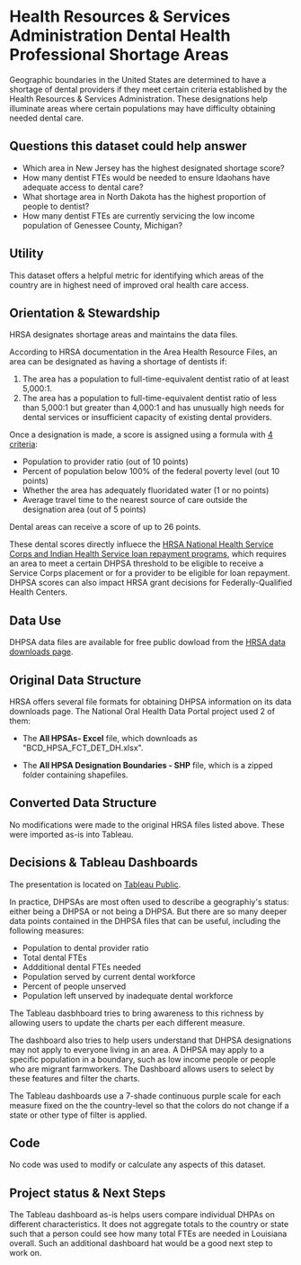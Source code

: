 # Health Resources & Services Administration Dental Health Professional Shortage Areas

Geographic boundaries in the United States are determined to have a shortage of dental providers if they meet certain criteria established by the Health Resources & Services Administration. These designations help illuminate areas where certain populations may have difficulty obtaining needed dental care.


## Questions this dataset could help answer

* Which area in New Jersey has the highest designated shortage score?
* How many dentist FTEs would be needed to ensure Idaohans have adequate access to dental care?
* What shortage area in North Dakota has the highest proportion of people to dentist?
* How many dentist FTEs are currently servicing the low income population of Genessee County, Michigan?

## Utility

This dataset offers a helpful metric for identifying which areas of the country are in highest need of improved oral health care access. 

## Orientation & Stewardship  

HRSA designates shortage areas and maintains the data files. 

According to HRSA documentation in the Area Health Resource Files, an area can be designated as having a shortage of dentists if:

1.	The area has a population to full-time-equivalent dentist ratio of at least 5,000:1.
2.	The area has a population to full-time-equivalent dentist ratio of less than 5,000:1 but greater than 4,000:1 and has unusually high needs for dental services or insufficient capacity of existing dental  providers.

Once a designation is made, a score is assigned using a formula with [4 criteria](https://bhw.hrsa.gov/workforce-shortage-areas/shortage-designation/scoring):

* Population to provider ratio (out of 10 points)
* Percent of population below 100% of the federal poverty level (out 10 points)
* Whether the area has adequately fluoridated water (1 or no points)
* Average travel time to the nearest source of care outside the designation area (out of 5 points)

Dental areas can receive a score of up to 26 points. 

These dental scores directly influece the [HRSA National Health Service Corps and Indian Health Service loan repayment programs](https://nhsc.hrsa.gov/scholarships/requirements-compliance/jobs-and-site-search/hpsa-score-class-year), which requires an area to meet a certain DHPSA threshold to be eligible to receive a Service Corps placement or for a provider to be eligible for loan repayment. DHPSA scores can also impact HRSA grant decisions for Federally-Qualified Health Centers.

## Data Use

DHPSA data files are available for free public dowload from the [HRSA data downloads page](https://data.hrsa.gov/data/download).

## Original Data Structure

HRSA offers several file formats for obtaining DHPSA information on its data downloads page. The National Oral Health Data Portal project used 2 of them:

* The **All HPSAs- Excel** file, which downloads as "BCD_HPSA_FCT_DET_DH.xlsx".

* The **All HPSA Designation Boundaries - SHP** file, which is a zipped folder containing shapefiles. 

## Converted Data Structure

No modifications were made to the original HRSA files listed above. These were imported as-is into Tableau.

## Decisions & Tableau Dashboards

The presentation is located on [Tableau Public](https://public.tableau.com/profile/association.of.state.territorial.dental.directors#!/vizhome/HRSADentalHealthProfessionalShortageAreas_16091923631950/Orientation).

In practice, DHPSAs are most often used to describe a geographiy's status: either being a DHPSA or not being a DHPSA. But there are so many deeper data points contained in the DHPSA files that can be useful, including the following measures:

* Population to dental provider ratio
* Total dental FTEs
* Addditional dental FTEs needed
* Population served by current dental workforce
* Percent of people unserved
* Population left unserved by inadequate dental workforce

The Tableau dasbhboard tries to bring awareness to this richness by allowing users to update the charts per each different measure. 

The dashboard also tries to help users understand that DHPSA designations may not apply to everyone living in an area. A DHPSA may apply to a specific population in a boundary, such as low income people or people who are migrant farmworkers. The Dashboard allows users to select by these features and filter the charts. 

The Tableau dashboards use a 7-shade continuous purple scale for each measure fixed on the the country-level so that the colors do not change if a state or other type of filter is applied.

## Code

No code was used to modify or calculate any aspects of this dataset.

## Project status & Next Steps

The Tableau dashboard as-is helps users compare individual DHPAs on different characteristics. It does not aggregate totals to the country or state such that a person could see how many total FTEs are needed in Louisiana overall. Such an additional dashboard hat would be a good next step to work on. 
